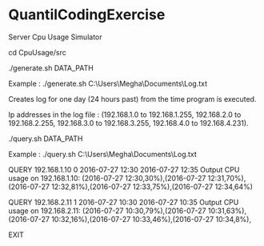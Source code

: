 # QuantilCodingExercise
Server Cpu Usage Simulator


cd CpuUsage/src

./generate.sh DATA_PATH

Example : ./generate.sh C:\\Users\\Megha\\Documents\\Log.txt

Creates log for one day (24 hours past) from the time program is executed.

Ip addresses in the log file : (192.168.1.0 to 192.168.1.255, 192.168.2.0 to 192.168.2.255, 192.168.3.0 to 192.168.3.255, 192.168.4.0 to 192.168.4.231).

./query.sh DATA_PATH

Example : ./query.sh C:\\Users\\Megha\\Documents\\Log.txt

QUERY 192.168.1.10 0 2016-07-27 12:30 2016-07-27 12:35
Output
CPU usage on 192.168.1.10:
(2016-07-27 12:30,30%),(2016-07-27 12:31,70%),(2016-07-27 12:32,81%),(2016-07-27 12:33,75%),(2016-07-27 12:34,64%)

QUERY 192.168.2.11 1 2016-07-27 10:30 2016-07-27 10:35
Output
CPU usage on 192.168.2.11:
(2016-07-27 10:30,79%),(2016-07-27 10:31,63%),(2016-07-27 10:32,16%),(2016-07-27 10:33,46%),(2016-07-27 10:34,8%),

EXIT
